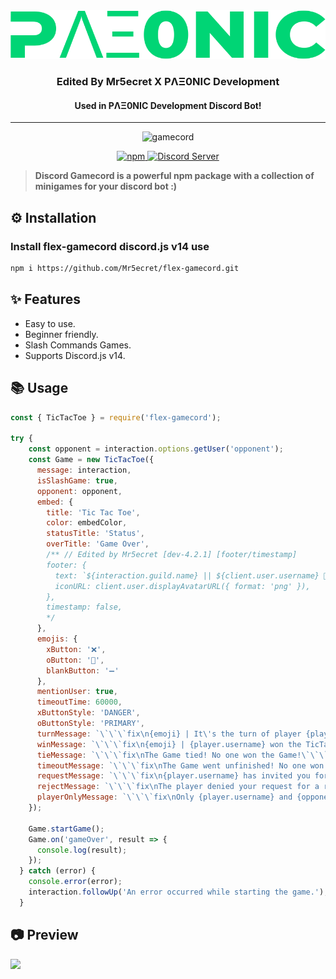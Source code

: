<div align="center">
  <img src="https://github.com/Paeonic-Development/.github/blob/main/images/Paeonic.png" alt="PΛΞ0NIC Development Banner">
</div>


<div align="center">
  <h3>Edited By Mr5ecret X PΛΞ0NIC Development</h3>
  <h4>Used in PΛΞ0NIC Development Discord Bot!</h4>
</div>

---
<p align="center">
  <img src="https://cdn.discordapp.com/attachments/818900078077018162/1042159279597166682/banner.png" alt="gamecord" />
</p>

<p align="center">
  <a href="https://www.npmjs.com/package/discord-gamecord">
    <img src="https://img.shields.io/npm/dt/discord-gamecord?style=for-the-badge" alt="npm" />
  </a>

  <a href="https://discord.gg/invite/GaczkwfgV9">
    <img src="https://img.shields.io/discord/800631529351938089?color=5865F2&label=Aniket&style=for-the-badge" alt="Discord Server" />
  </a>
</p>

> **Discord Gamecord is a powerful npm package with a collection of minigames for your discord bot :)**

## **⚙️ Installation** 

### Install flex-gamecord discord.js v14 use
```sh
npm i https://github.com/Mr5ecret/flex-gamecord.git
```

## **✨ Features**

- Easy to use.
- Beginner friendly.
- Slash Commands Games.
- Supports Discord.js v14.


## **📚 Usage**
```js
const { TicTacToe } = require('flex-gamecord');

try {
    const opponent = interaction.options.getUser('opponent');
    const Game = new TicTacToe({
      message: interaction,
      isSlashGame: true,
      opponent: opponent,
      embed: {
        title: 'Tic Tac Toe',
        color: embedColor,
        statusTitle: 'Status',
        overTitle: 'Game Over',
        /** // Edited by Mr5ecret [dev-4.2.1] [footer/timestamp]
        footer: {
          text: `${interaction.guild.name} || ${client.user.username} 🌟 PΛΞ0NIC`,
          iconURL: client.user.displayAvatarURL({ format: 'png' }),
        },
        timestamp: false,
        */
      },
      emojis: {
        xButton: '❌',
        oButton: '🔵',
        blankButton: '➖'
      },
      mentionUser: true,
      timeoutTime: 60000,
      xButtonStyle: 'DANGER',
      oButtonStyle: 'PRIMARY',
      turnMessage: `\`\`\`fix\n{emoji} | It\'s the turn of player {player.username}.\`\`\``,
      winMessage: `\`\`\`fix\n{emoji} | {player.username} won the TicTacToe Game.\`\`\``,
      tieMessage: `\`\`\`fix\nThe Game tied! No one won the Game!\`\`\``,
      timeoutMessage: `\`\`\`fix\nThe Game went unfinished! No one won the Game!\`\`\``,
      requestMessage: `\`\`\`fix\n{player.username} has invited you for a round of Tic Tac Toe.\`\`\``,
      rejectMessage: `\`\`\`fix\nThe player denied your request for a round of Tic Tac Toe.\`\`\``,
      playerOnlyMessage: `\`\`\`fix\nOnly {player.username} and {opponent.username} can use these buttons.\`\`\``,
    });
 
    Game.startGame();
    Game.on('gameOver', result => {
      console.log(result);
    });
  } catch (error) {
    console.error(error);
    interaction.followUp('An error occurred while starting the game.');
  }
```


## **📷 Preview**
<img src="https://cdn.discordapp.com/attachments/818900078077018162/1042159356780757072/Preview.png">
